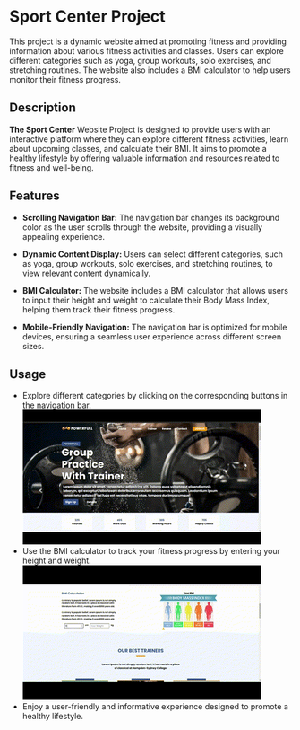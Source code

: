 # Sport Center Project

 
This project is a dynamic website aimed at promoting fitness and providing information about various fitness activities and classes. Users can explore different categories such as yoga, group workouts, solo exercises, and stretching routines. The website also includes a BMI calculator to help users monitor their fitness progress.

## Description
**The Sport Center** Website Project is designed to provide users with an interactive platform where they can explore different fitness activities, learn about upcoming classes, and calculate their BMI. It aims to promote a healthy lifestyle by offering valuable information and resources related to fitness and well-being.

## Features


* **Scrolling Navigation Bar:** The navigation bar changes its background color as the user scrolls through the website, providing a visually appealing experience.

* **Dynamic Content Display:** Users can select different categories, such as yoga, group workouts, solo exercises, and stretching routines, to view relevant content dynamically.

* **BMI Calculator:** The website includes a BMI calculator that allows users to input their height and weight to calculate their Body Mass Index, helping them track their fitness progress.

* **Mobile-Friendly Navigation:** The navigation bar is optimized for mobile devices, ensuring a seamless user experience across different screen sizes.



## Usage


* Explore different categories by clicking on the corresponding buttons in the navigation bar.
![alt text](assets/Features1.gif)
* Use the BMI calculator to track your fitness progress by entering your height and weight.
![alt text](assets/Features2.gif)
* Enjoy a user-friendly and informative experience designed to promote a healthy lifestyle.